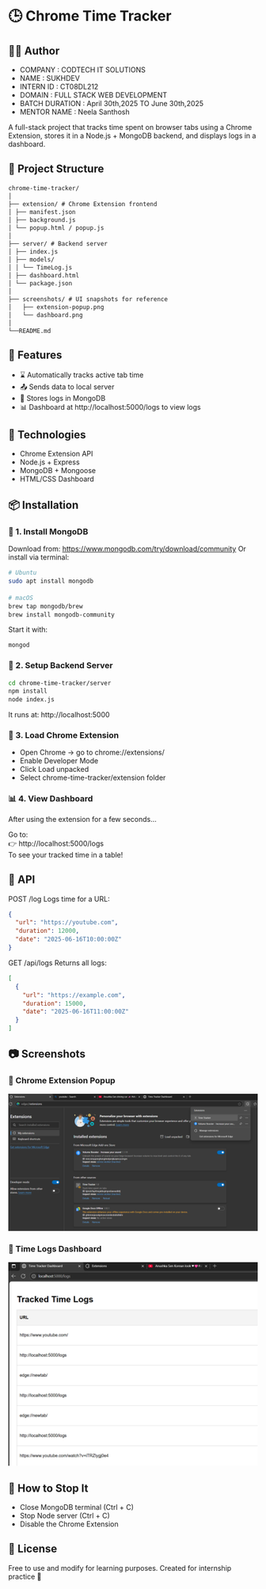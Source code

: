 # 🕒 Chrome Time Tracker

## 🧑‍💻 Author
- COMPANY : CODTECH IT SOLUTIONS
- NAME : SUKHDEV
- INTERN ID : CT08DL212
- DOMAIN : FULL STACK WEB DEVELOPMENT
- BATCH DURATION : April 30th,2025 TO June 30th,2025
- MENTOR NAME : Neela Santhosh

A full-stack project that tracks time spent on browser tabs using a Chrome Extension, stores it in a Node.js + MongoDB backend, and displays logs in a dashboard.


## 📁 Project Structure
```pgsql
chrome-time-tracker/
│
├── extension/ # Chrome Extension frontend
│ ├── manifest.json
│ ├── background.js
│ └── popup.html / popup.js
│
├── server/ # Backend server
│ ├── index.js
│ ├── models/
│ │ └── TimeLog.js
│ ├── dashboard.html
│ └── package.json
│
├── screenshots/ # UI snapshots for reference
│   ├── extension-popup.png
│   └── dashboard.png
│
└──README.md
```

## 🚀 Features
- ⌛ Automatically tracks active tab time
- 📤 Sends data to local server
- 💾 Stores logs in MongoDB
- 📊 Dashboard at http://localhost:5000/logs to view logs

## 🧰 Technologies
- Chrome Extension API
- Node.js + Express
- MongoDB + Mongoose
- HTML/CSS Dashboard

## 📦 Installation
### 🧩 1. Install MongoDB
 Download from: https://www.mongodb.com/try/download/community
 Or install via terminal:
```bash
# Ubuntu
sudo apt install mongodb

# macOS
brew tap mongodb/brew
brew install mongodb-community
```

Start it with:
```bash
mongod
```

### 🧪 2. Setup Backend Server
```bash
cd chrome-time-tracker/server
npm install
node index.js
```
It runs at: http://localhost:5000



### 🧩 3. Load Chrome Extension
- Open Chrome → go to chrome://extensions/
- Enable Developer Mode
- Click Load unpacked
- Select chrome-time-tracker/extension folder


### 📊 4. View Dashboard
After using the extension for a few seconds...

Go to:  
👉 http://localhost:5000/logs  
To see your tracked time in a table!



## 📂 API
POST /log
Logs time for a URL:
```json
{
  "url": "https://youtube.com",
  "duration": 12000,
  "date": "2025-06-16T10:00:00Z"
}
```

GET /api/logs
Returns all logs:
```json
[
  {
    "url": "https://example.com",
    "duration": 15000,
    "date": "2025-06-16T11:00:00Z"
  }
]
```

## 📷 Screenshots
### 🔹 Chrome Extension Popup
![Extension Popup](./screenshots/extension-popup.png)

### 🔹 Time Logs Dashboard
![Dashboard](./screenshots/dashboard.png)



## 🧹 How to Stop It
- Close MongoDB terminal (Ctrl + C)
- Stop Node server (Ctrl + C)
- Disable the Chrome Extension


## 📝 License
Free to use and modify for learning purposes.
Created for internship practice 🚀

